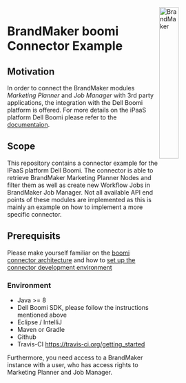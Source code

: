 <img align="right" src="https://raw.githubusercontent.com/brandmaker/MediaPoolWebHookConsumer/master/BrandMaker_Logo_on_light_bg.png" alt="BrandMaker" width="30%" height="30%">

# BrandMaker boomi Connector Example

## Motivation

In order to connect the BrandMaker modules _Marketing Planner_ and _Job Manager_ with 3rd party applications, the integration with the Dell Boomi platform is offered. For more details on the iPaaS platform Dell Boomi please refer to the [documentaion](https://help.boomi.com/bundle/connectors/page/c-atm-Connectors.html).

## Scope

This repository contains a connector example for the IPaaS platform Dell Boomi. The connector is able to retrieve BrandMaker Marketing Planner Nodes and filter them as well as create new Workflow Jobs in BrandMaker Job Manager. Not all available API end points of these modules are implemented as this is mainly an example on how to implement a more specific connector.

## Prerequisits

Please make yourself familiar on the [boomi connector architecture](https://help.boomi.com/bundle/connectors/page/int-Custom_connector_architecture_and_components.html) and how to [set up the connector development environment](https://help.boomi.com/bundle/connectors/page/int-Setting_up_the_custom_connector_development_environment.html)

### Environment

* Java >= 8
* Dell Boomi SDK, please follow the instructions mentioned above
* Eclipse / IntelliJ
* Maven or Gradle
* Github
* Travis-CI https://travis-ci.org/getting_started

Furthermore, you need access to a BrandMaker instance with a user, who has access rights to Marketing Planner and Job Manager.
